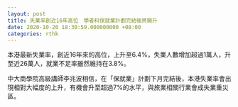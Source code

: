 ```yaml
---
layout: post
title: 失業率創近16年高位　學者料保就業計劃完結後將飈升
date: 2020-10-20 18:30:59.000000000 +08:00
categories: rthk
---
```


本港最新失業率，創近16年來的高位，上升至6.4%，失業人數增加超過1萬人，升至近26萬人，就業不足率雖然維持在3.8%。

中大商學院高級講師李兆波相信，在「保就業」計劃下月完結後，本港失業率會出現相對大幅度的上升，有機會升至超過7%的水平，與旅業相關行業會成失業重災區。
